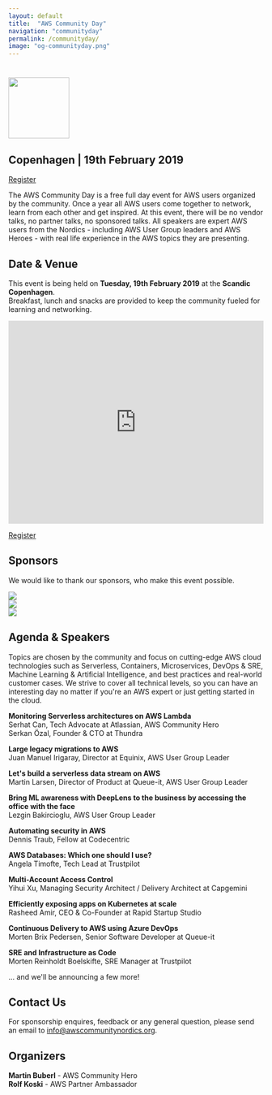 ```yaml
---
layout: default
title:  "AWS Community Day"
navigation: "communityday"
permalink: /communityday/
image: "og-communityday.png"
---
```


<!-- TODO

  - Add agenda
  - Add speakers
  - Add sponsors
  - Add volunteers

  Examples:
  - https://communityday.awsugblr.in/
  - https://aws.amazon.com/de/events/aws-community-days/
  - https://awsfin.org/communityday/

  Inspiration:
  - https://alestic.com/2017/05/aws-community-day-san-francisco/
-->


<div class="jumbotron">
  <div class="container text-center">
    <h1><img src="/content/img/awscommunityday-nordics.png" height="120" /></h1>
    <h2 class="display-5 mt-4">Copenhagen | 19th February 2019</h2>
    <p class="mt-4"><a class="btn btn-lg btn-primary" href="https://www.eventbrite.com/e/aws-community-day-nordics-tickets-53715075236" role="button">Register</a></p>
    <!--p class="font-weight-bold mt-3">#AWSCommunity</p-->
  </div>
</div>

<div class="container">

  <p class="mt-5">The AWS Community Day is a free full day event for AWS users organized by the community. Once a year all AWS users come together to network, learn from each other and get inspired. At this event, there will be no vendor talks, no partner talks, no sponsored talks. All speakers are expert AWS users from the Nordics - including AWS User Group leaders and AWS Heroes - with real life experience in the AWS topics they are presenting.</p>

  <h2 class="mt-5">Date &amp; Venue</h2>
  <p>This event is being held on <b>Tuesday, 19th February 2019</b> at the <b>Scandic Copenhagen</b>.<br/>
  Breakfast, lunch and snacks are provided to keep the community fueled for learning and networking.</p>
  <p><iframe src="https://www.google.com/maps/embed?pb=!1m18!1m12!1m3!1d2249.807371516021!2d12.55742131592752!3d55.67494978053265!2m3!1f0!2f0!3f0!3m2!1i1024!2i768!4f13.1!3m3!1m2!1s0x4652530b9cac3615%3A0x5b367ee651f5cfc3!2sScandic+Copenhagen!5e0!3m2!1sen!2sdk!4v1540406635175" width="100%" height="400" frameborder="0" style="border:0"></iframe></p>
  <p class="text-center"><a class="btn btn-lg btn-primary" href="https://www.eventbrite.com/e/aws-community-day-nordics-tickets-53715075236" role="button">Register</a></p>

  <h2 class="mt-5">Sponsors</h2>
  <p> We would like to thank our sponsors, who make this event possible.</p>
  <div class="row">
    <div class="col text-center"><a href="https://aws.amazon.com/"><img src="/content/img/sponsor_aws.png"></a></div>
    <div class="col text-center"><a href="https://www.trustpilot.com/"><img src="/content/img/sponsor_trustpilot.png"></a></div>
    <div class="col text-center"><a href="https://www.cybercom.com/"><img src="/content/img/sponsor_cybercom.png"></a></div>
  </div>

  <h2 class="mt-5">Agenda &amp; Speakers</h2>
  <p>Topics are chosen by the community and focus on cutting-edge AWS cloud technologies such as Serverless, Containers, Microservices, DevOps &amp; SRE, Machine Learning &amp; Artificial Intelligence, and best practices and real-world customer cases. We strive to cover all technical levels, so you can have an interesting day no matter if you're an AWS expert or just getting started in the cloud.</p>
  <p class="mt-5">
    <b>Monitoring Serverless architectures on AWS Lambda</b><br/>
    Serhat Can, Tech Advocate at Atlassian, AWS Community Hero <a href="https://twitter.com/srhtcn" target="_blank"><i class="fab fa-twitter"></i></a> <a href="https://www.linkedin.com/in/serhatcan/" target="_blank"><i class="fab fa-linkedin"></i></a><br/>
    Serkan &Ouml;zal, Founder &amp; CTO at Thundra <a href="https://twitter.com/serkan_ozal" target="_blank"><i class="fab fa-twitter"></i></a> <a href="https://www.linkedin.com/in/serkanozal/" target="_blank"><i class="fab fa-linkedin"></i></a>
  </p>
  <p>
    <b>Large legacy migrations to AWS</b><br/>
    Juan Manuel Irigaray, Director at Equinix, AWS User Group Leader <a href="https://twitter.com/tranjuan" target="_blank"><i class="fab fa-twitter"></i></a> <a href="https://www.linkedin.com/in/juan-manuel-irigaray-2aa7a38/" target="_blank"><i class="fab fa-linkedin"></i></a>
  </p>
  <p>
    <b>Let's build a serverless data stream on AWS</b><br/>
    Martin Larsen, Director of Product at Queue-it, AWS User Group Leader <a href="https://www.linkedin.com/in/realvaluetalks/" target="_blank"><i class="fab fa-linkedin"></i></a>
  </p>
  <p>
    <b>Bring ML awareness with DeepLens to the business by accessing the office with the face</b><br/>
    Lezgin Bakircioglu, AWS User Group Leader <a href="https://www.linkedin.com/in/lezgin-bakircioglu-2239b93/" target="_blank"><i class="fab fa-linkedin"></i></a>
  </p>
  <p>
    <b>Automating security in AWS</b><br/>
    Dennis Traub, Fellow at Codecentric <a href="https://twitter.com/dtraub" target="_blank"><i class="fab fa-twitter"></i></a>
  </p>
  <p>
    <b>AWS Databases: Which one should I use?</b><br/>
    Angela Timofte, Tech Lead at Trustpilot <a href="https://www.linkedin.com/in/angela-timofte-69827667/" target="_blank"><i class="fab fa-linkedin"></i></a>
  </p>
  <p>
    <b>Multi-Account Access Control</b><br/>
    Yihui Xu, Managing Security Architect / Delivery Architect at Capgemini <a href="https://twitter.com/yihui85586283" target="_blank"><i class="fab fa-twitter"></i></a> <a href="https://www.linkedin.com/in/yihui-xu-267b596/" target="_blank"><i class="fab fa-linkedin"></i></a>
  </p>
  <p>
    <b>Efficiently exposing apps on Kubernetes at scale</b><br/>
    Rasheed Amir, CEO & Co-Founder at Rapid Startup Studio <a href="https://twitter.com/rasheedwaraich" target="_blank"><i class="fab fa-twitter"></i></a> <a href="https://www.linkedin.com/in/rasheedwaraich/" target="_blank"><i class="fab fa-linkedin"></i></a>
  </p>
  <p>
    <b>Continuous Delivery to AWS using Azure DevOps</b><br/>
    Morten Brix Pedersen, Senior Software Developer at Queue-it <a href="https://www.linkedin.com/in/mbrix/" target="_blank"><i class="fab fa-linkedin"></i></a>
  </p>
  <p>
    <b>SRE and Infrastructure as Code</b><br/>
    Morten Reinholdt Boelskifte, SRE Manager at Trustpilot <a href="https://twitter.com/reinholdt" target="_blank"><i class="fab fa-twitter"></i></a> <a href="https://www.linkedin.com/in/mortenreinholdtboelskifte/" target="_blank"><i class="fab fa-linkedin"></i></a>
  </p>
  <p class="mt-3">... and we'll be announcing a few more!</p>

  <h2 class="mt-5">Contact Us</h2>
  <p>For sponsorship enquires, feedback or any general question, please send an email to <a href="mailto:info@awscommunitynordics.org">info@awscommunitynordics.org</a>.</p>
  <h2 class="mt-5">Organizers</h2>
  <p>
  <b>Martin Buberl</b> - AWS Community Hero <a href="https://twitter.com/martinbuberl" target="_blank"><i class="fab fa-twitter"></i></a> <a href="https://www.linkedin.com/in/martinbuberl/" target="_blank"><i class="fab fa-linkedin"></i></a><br/>
  <b>Rolf Koski</b> - AWS Partner Ambassador <a href="https://twitter.com/therolle" target="_blank"><i class="fab fa-twitter"></i></a> <a href="https://www.linkedin.com/in/rolle/" target="_blank"><i class="fab fa-linkedin"></i></a></p>
</div>
